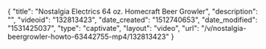 {
    "title": "Nostalgia Electrics 64 oz. Homecraft Beer Growler",
    "description": "",
    "videoid": "132813423",
    "date_created": "1512740653",
    "date_modified": "1531425037",
    "type": "captivate",
    "layout": "video",
    "url": "\/v\/nostalgia-beergrowler-howto-63442755-mp4\/132813423"
}